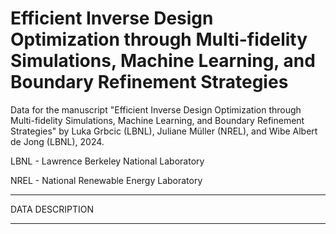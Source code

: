 # Efficient Inverse Design Optimization through Multi-fidelity Simulations, Machine Learning, and Boundary Refinement Strategies

Data for the manuscript "Efficient Inverse Design Optimization through Multi-fidelity Simulations, Machine Learning, and Boundary Refinement Strategies" by Luka Grbcic (LBNL), Juliane Müller (NREL), and Wibe Albert de Jong (LBNL), 2024.

LBNL - Lawrence Berkeley National Laboratory

NREL - National Renewable Energy Laboratory
_______

DATA DESCRIPTION
_________
